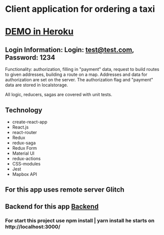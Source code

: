 # Client application for ordering a taxi

# [DEMO in Heroku](https://order-taxi-app.herokuapp.com)
## Login Information: Login: test@test.com, Password: 1234

Functionality: authorization, filling in "payment" data, request to build routes to given addresses, building a route on a map. Addresses and data for authorization are set on the server. The authorization flag and "payment" data are stored in localstorage.

All logic, reducers, sagas are covered with unit tests.

## Technology

- create-react-app
- React.js
- react-router
- Redux
- redux-saga
- Redux Form
- Material UI
- redux-actions
- CSS-modules
- Jest
- Mapbox API

## For this app uses remote server Glitch
## Backend for this app [Backend](https://github.com/reyzele/order-taxi-backend)

### For start this project use npm install | yarn install he starts on http://localhost:3000/
